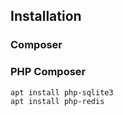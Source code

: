 
## Installation

### Composer

### PHP Composer

```
apt install php-sqlite3
apt install php-redis
```